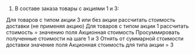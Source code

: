 1. В составе заказа товары с акциями 1 и 3:

Для товаров с типом акции 3 или без акции рассчитать стоимость доставки (не применяя акцию)
Для товаров с типом акции 1 рассчитать стоимость = значению поля Акционная стоимость
Просуммировать полученные стоимости на шаге 1 и 3
Отнять от суммарной стоимости доставки значение поля Акционная стоимость для типа акции = 3
